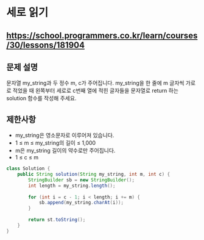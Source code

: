 # 세로 읽기
https://school.programmers.co.kr/learn/courses/30/lessons/181904
---
## 문제 설명
문자열 my_string과 두 정수 m, c가 주어집니다. my_string을 한 줄에 m 글자씩 가로로 적었을 때 왼쪽부터 세로로 c번째 열에 적힌 글자들을 문자열로 return 하는 solution 함수를 작성해 주세요.

## 제한사항
+ my_string은 영소문자로 이루어져 있습니다.
+ 1 ≤ m ≤ my_string의 길이 ≤ 1,000
+ m은 my_string 길이의 약수로만 주어집니다.
+ 1 ≤ c ≤ m
```java
class Solution {
    public String solution(String my_string, int m, int c) {
        StringBuilder sb = new StringBuilder();
        int length = my_string.length();
        
        for (int i = c - 1; i < length; i += m) {
            sb.append(my_string.charAt(i));
        }
        
        return st.toString();
    }
}
```
